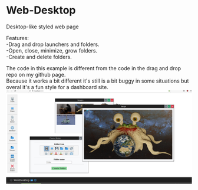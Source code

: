 # Web-Desktop
Desktop-like styled web page

Features:<br/>
-Drag and drop launchers and folders.<br/>
-Open, close, minimize, grow folders.<br/>
-Create and delete folders.<br/>

The code in this example is different from the code in the drag and drop repo on my github page.<br/>
Because it works a bit different it's still is a bit buggy in some situations but overal it's a fun style for a dashboard site.<br/>
<img src="webdesktop.jpeg" width="1000">
